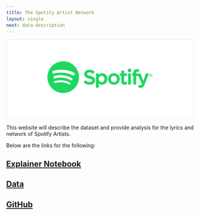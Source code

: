 ```yaml
---
title: The Spotify Artist Network
layout: single
next: data-description
---
```

![](/figure/logo.png)

This website will describe the dataset and provide analysis for the lyrics and network of Spotify Artists.  

Below are the links for the following:
## [Explainer Notebook](https://nbviewer.org/github/terryho618/ComSocSci22_Final/blob/main/notebooks/Explainer.ipynb)
## [Data](https://onedrive.live.com/?authkey=%21AOLljeio1XGAHII&id=1E26245DC2140BDB%21516411&cid=1E26245DC2140BDB)
## [GitHub](https://github.com/terryho618/ComSocSci22_Final)